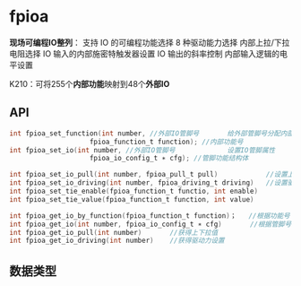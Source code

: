 # fpioa
**现场可编程IO整列**：
支持 IO 的可编程功能选择
8 种驱动能力选择
内部上拉/下拉电阻选择
IO 输入的内部施密特触发器设置
IO 输出的斜率控制
内部输入逻辑的电平设置

K210：可将255个**内部功能**映射到48个**外部IO**

## API
```c
int fpioa_set_function(int number, //外部IO管脚号       给外部管脚号分配内部功能号
                    fpioa_function_t function); //内部功能号
int fpioa_set_io(int number, //外部IO管脚号             设置IO管脚属性
                    fpioa_io_config_t ∗ cfg); //管脚功能结构体

int fpioa_set_io_pull(int number, fpioa_pull_t pull)            //设置上下拉值
int fpioa_set_io_driving(int number, fpioa_driving_t driving)   //设置驱动力
int fpioa_set_tie_enable(fpioa_function_t functio, int enable)
int fpioa_set_tie_value(fpioa_function_t function, int value)

int fpioa_get_io_by_function(fpioa_function_t function)；   //根据功能号 获得 外部管脚号
int fpioa_get_io(int number, fpioa_io_config_t ∗ cfg)       //根据管脚号 获得 其功能号
int fpioa_get_io_pull(int number)       //获得上下拉值
int fpioa_get_io_driving(int number)    //获得驱动力设置
```

## 数据类型
```c

```